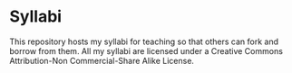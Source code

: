 Syllabi
=======

This repository hosts my syllabi for teaching so that others can fork and borrow from them. All my syllabi are licensed under a Creative Commons Attribution-Non Commercial-Share Alike License.
